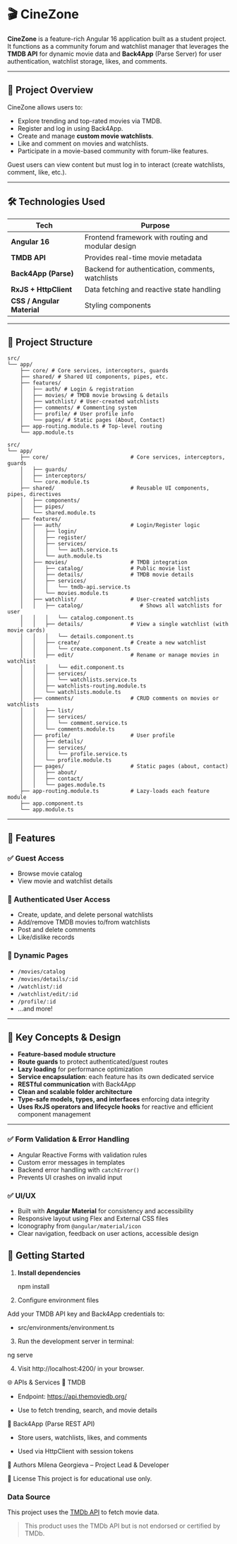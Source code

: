 # 🎬 CineZone

**CineZone** is a feature-rich Angular 16 application built as a student project. It functions as a community forum and watchlist manager that leverages the **TMDB API** for dynamic movie data and **Back4App** (Parse Server) for user authentication, watchlist storage, likes, and comments.

---

## 📌 Project Overview

CineZone allows users to:
- Explore trending and top-rated movies via TMDB.
- Register and log in using Back4App.
- Create and manage **custom movie watchlists**.
- Like and comment on movies and watchlists.
- Participate in a movie-based community with forum-like features.

Guest users can view content but must log in to interact (create watchlists, comment, like, etc.).

---

## 🛠 Technologies Used

| Tech          | Purpose                            |
|---------------|-------------------------------------|
| **Angular 16**     | Frontend framework with routing and modular design |
| **TMDB API**       | Provides real-time movie metadata |
| **Back4App (Parse)** | Backend for authentication, comments, watchlists |
| **RxJS + HttpClient** | Data fetching and reactive state handling |
| **CSS / Angular Material** | Styling components |

---

## 📁 Project Structure

```
src/
└── app/
    ├── core/ # Core services, interceptors, guards
    ├── shared/ # Shared UI components, pipes, etc.
    ├── features/
    │   ├── auth/ # Login & registration
    │   ├── movies/ # TMDB movie browsing & details
    │   ├── watchlist/ # User-created watchlists
    │   ├── comments/ # Commenting system
    │   ├── profile/ # User profile info
    │   └── pages/ # Static pages (About, Contact)
    ├── app-routing.module.ts # Top-level routing
    └── app.module.ts

src/
└── app/
    ├── core/                          # Core services, interceptors, guards
    │   ├── guards/
    │   ├── interceptors/
    │   └── core.module.ts
    ├── shared/                        # Reusable UI components, pipes, directives
    │   ├── components/
    │   ├── pipes/
    │   └── shared.module.ts
    ├── features/
    │   ├── auth/                      # Login/Register logic
    │   │   ├── login/
    │   │   ├── register/
    │   │   ├── services/
    │   │   │   └── auth.service.ts
    │   │   └── auth.module.ts
    │   ├── movies/                    # TMDB integration
    │   │   ├── catalog/               # Public movie list
    │   │   ├── details/               # TMDB movie details
    │   │   ├── services/
    │   │   │   └── tmdb-api.service.ts
    │   │   └── movies.module.ts
    │   ├── watchlist/                 # User-created watchlists
    │   │   ├── catalog/                  # Shows all watchlists for user
    │   │   │   └── catalog.component.ts
    │   │   ├── details/               # View a single watchlist (with movie cards)
    │   │   │   └── details.component.ts
    │   │   ├── create/                # Create a new watchlist
    │   │   │   └── create.component.ts
    │   │   ├── edit/                  # Rename or manage movies in watchlist
    │   │   │   └── edit.component.ts
    │   │   ├── services/
    │   │   │   └── watchlists.service.ts
    │   │   ├── watchlists-routing.module.ts
    │   │   └── watchlists.module.ts
    │   ├── comments/                  # CRUD comments on movies or watchlists
    │   │   ├── list/
    │   │   ├── services/
    │   │   │   └── comment.service.ts
    │   │   └── comments.module.ts
    │   ├── profile/                   # User profile
    │   │   ├── details/
    │   │   ├── services/
    │   │   │   └── profile.service.ts
    │   │   └── profile.module.ts
    │   ├── pages/                     # Static pages (about, contact)
    │   │   ├── about/
    │   │   ├── contact/
    │   │   └── pages.module.ts
    ├── app-routing.module.ts          # Lazy-loads each feature module
    ├── app.component.ts
    └── app.module.ts
```

---

## 🔑 Features

### ✅ Guest Access
- Browse movie catalog
- View movie and watchlist details

### 🔐 Authenticated User Access
- Create, update, and delete personal watchlists
- Add/remove TMDB movies to/from watchlists
- Post and delete comments
- Like/dislike records

### 🔁 Dynamic Pages
- `/movies/catalog`
- `/movies/details/:id`
- `/watchlist/:id`
- `/watchlist/edit/:id`
- `/profile/:id`
- ...and more!

---

## 🧠 Key Concepts & Design

- **Feature-based module structure**
- **Route guards** to protect authenticated/guest routes
- **Lazy loading** for performance optimization
- **Service encapsulation**: each feature has its own dedicated service
- **RESTful communication** with Back4App
- **Clean and scalable folder architecture**
- **Type-safe models, types, and interfaces** enforcing data integrity
- **Uses RxJS operators and lifecycle hooks** for reactive and efficient component management

---

### ✅ Form Validation & Error Handling

- Angular Reactive Forms with validation rules
- Custom error messages in templates
- Backend error handling with `catchError()`
- Prevents UI crashes on invalid input

### ✅ UI/UX

- Built with **Angular Material** for consistency and accessibility
- Responsive layout using Flex and External CSS files 
- Iconography from `@angular/material/icon`
- Clear navigation, feedback on user actions, accessible design

## 🚀 Getting Started

1. **Install dependencies**

   npm install

2. Configure environment files

Add your TMDB API key and Back4App credentials to:

- src/environments/environment.ts

3. Run the development server in terminal:

ng serve

4. Visit http://localhost:4200/ in your browser.

🌐 APIs & Services
🔹 TMDB
- Endpoint: https://api.themoviedb.org/

- Use to fetch trending, search, and movie details

🔹 Back4App (Parse REST API)
- Store users, watchlists, likes, and comments

- Used via HttpClient with session tokens


👥 Authors
Milena Georgieva – Project Lead & Developer

📄 License
This project is for educational use only.

### Data Source

This project uses the [TMDb API](https://developer.themoviedb.org/) to fetch movie data.

> This product uses the TMDb API but is not endorsed or certified by TMDb.


